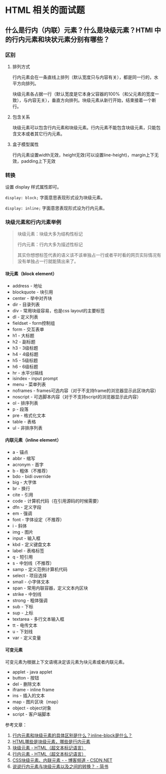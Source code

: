 # HTML 相关的面试题

## 什么是行内（内联）元素？什么是块级元素？HTMl 中的行内元素和块状元素分别有哪些？

### 区别

1. 排列方式

    行内元素会在一条直线上排列（默认宽度只与内容有关），都是同一行的，水平方向排列。

   ​    块级元素各占据一行（默认宽度是它本身父容器的100%（和父元素的宽度一致），与内容无关），垂直方向排列。块级元素从新行开始，结束接着一个断行。

2. 包含关系

   块级元素可以包含行内元素和块级元素。行内元素不能包含块级元素，只能包含文本或者其它行内元素。

3. 盒子模型属性

   行内元素设置width无效，height无效(可以设置line-height)，margin上下无效，padding上下无效

### 转换

设置 display 样式属性即可。

`display: block;` 字面意思表现形式设为块级元素。

`display: inline;` 字面意思表现形式设为行内元素。

### 块级元素和行内元素举例

> 块级元素：块级大多为结构性标记
>
> 行内元素：行内大多为描述性标记
>
> 其实你想想标签代表的语义该不该单独占一行或者平时看的网页实际情况有没有单独占一行就能猜出来了。

#### 块元素（block element）

- address - 地址
- blockquote - 块引用
- center - 举中对齐块
- dir - 目录列表
- div - 常用块级容易，也是css layout的主要标签
- dl - 定义列表
- fieldset - form控制组
- form - 交互表单
- h1 - 大标题
- h2 - 副标题
- h3 - 3级标题
- h4 - 4级标题
- h5 - 5级标题
- h6 - 6级标题
- hr - 水平分隔线
- isindex - input prompt
- menu - 菜单列表
- noframes - frames可选内容（对于不支持frame的浏览器显示此区块内容）
- noscript - 可选脚本内容（对于不支持script的浏览器显示此内容）
- ol - 排序列表
- p - 段落
- pre - 格式化文本
- table - 表格
- ul - 非排序列表

#### 内联元素（inline element）

- a - 锚点
- abbr - 缩写
- acronym - 首字
- b - 粗体（不推荐）
- bdo - bidi override
- big - 大字体
- br - 换行
- cite - 引用
- code - 计算机代码（在引用源码的时候需要）
- dfn - 定义字段
- em - 强调
- font - 字体设定（不推荐）
- i - 斜体
- img - 图片
- input - 输入框
- kbd - 定义键盘文本
- label - 表格标签
- q - 短引用
- s - 中划线（不推荐）
- samp - 定义范例计算机代码
- select - 项目选择
- small - 小字体文本
- span - 常用内联容器，定义文本内区块
- strike - 中划线
- strong - 粗体强调
- sub - 下标
- sup - 上标
- textarea - 多行文本输入框
- tt - 电传文本
- u - 下划线
- var - 定义变量

#### 可变元素

可变元素为根据上下文语境决定该元素为块元素或者内联元素。

- applet - java applet
- button - 按钮
- del - 删除文本
- iframe - inline frame
- ins - 插入的文本
- map - 图片区块（map）
- object - object对象
- script - 客户端脚本

参考文章：

1. [行内元素和块级元素的具体区别是什么？inline-block是什么？](https://www.cnblogs.com/iceflorence/p/6626187.html)
2. [HTML哪些是块级元素，哪些是行内元素](https://www.cnblogs.com/yxm440/p/7667539.html)
3. [块级元素 - HTML（超文本标记语言）](https://link.jianshu.com/?t=https://developer.mozilla.org/zh-CN/docs/Web/HTML/Block-level_elements)
4. [行内元素 - HTML（超文本标记语言）](https://link.jianshu.com/?t=https://developer.mozilla.org/zh-CN/docs/Web/HTML/Inline_elemente)
5. [CSS块级元素、内联元素 - - 博客频道 - CSDN.NET](https://link.jianshu.com/?t=http://blog.csdn.net/sunlovefly2012/article/details/16859659)
6. [说说行内元素与块级元素以及之间的转换？ - 简书](https://www.jianshu.com/p/274614a078f3)